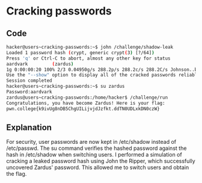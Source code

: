 # Cracking passwords

## Code

```bash
hacker@users~cracking-passwords:~$ john /challenge/shadow-leak
Loaded 1 password hash (crypt, generic crypt(3) [?/64])
Press 'q' or Ctrl-C to abort, almost any other key for status
aardvark         (zardus)
1g 0:00:00:20 100% 2/3 0.04950g/s 288.2p/s 288.2c/s 288.2C/s Johnson..buzz
Use the "--show" option to display all of the cracked passwords reliably
Session completed
hacker@users~cracking-passwords:~$ su zardus
Password:aardvark
zardus@users~cracking-passwords:/home/hacker$ /challenge/run
Congratulations, you have become Zardus! Here is your flag:
pwn.college{k9ivUg8nDB5ChgUILijvjdJzfkt.ddTN0UDLxkDN0czW}
```
## Explanation

For  security, user passwords are now kept in /etc/shadow instead of /etc/passwd.
The su command verifies the hashed password against the hash in /etc/shadow when switching users.
I performed a simulation of cracking a leaked password hash using John the Ripper,
which successfully uncovered Zardus' password. This allowed me to switch users and obtain the flag.

